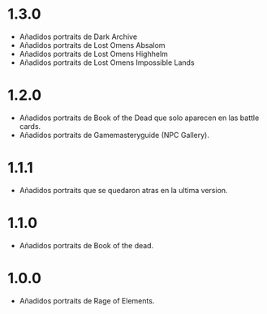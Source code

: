 # 1.3.0

-	Añadidos portraits de Dark Archive
-	Añadidos portraits de Lost Omens Absalom
-	Añadidos portraits de Lost Omens Highhelm
-	Añadidos portraits de Lost Omens Impossible Lands

# 1.2.0

-	Añadidos portraits de Book of the Dead que solo aparecen en las battle cards.
-	Añadidos portraits de Gamemasteryguide (NPC Gallery).

# 1.1.1

-	Añadidos portraits que se quedaron atras en la ultima version.

# 1.1.0

-   Añadidos portraits de Book of the dead.

# 1.0.0

-	Añadidos portraits de Rage of Elements.